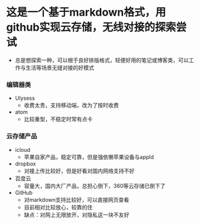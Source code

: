 # 这是一个基于markdown格式，用github实现云存储，无线对接的探索尝试
+ 总是想探索一种，可以根于良好排版格式，轻便好用的笔记或博客类，可以工作与生活等场景无缝对接的好模式

### 编辑器类
+ Ulysess
	+ 收费太贵，支持移动端，改为了按时收费
+ atom
	+ 比较重型，不稳定时常有点卡

### 云存储产品
+ icloud
	+ 苹果自家产品，稳定可靠，但是强依懒苹果设备与appId
+  dropbox
	+ 对接上传比较好，但是好看对国内网络支持不好
+  百度云
	+ 容量大，国内大厂产品，总担心倒下，360等云存储已倒下了
+  GitHub
	+ 对markdown支持比较好，可以直接网页查看
	+  目前相对比较放心，较靠的住
	+  缺点：对网上无限放开，对隐私这一块不友好